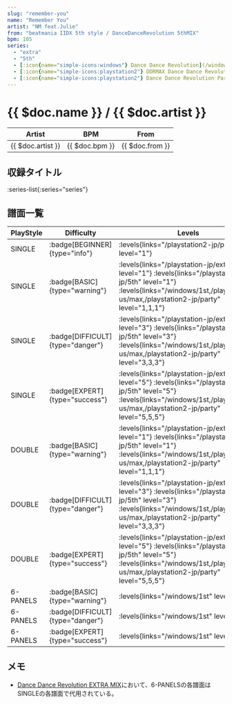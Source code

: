 ```yaml
---
slug: "remember-you"
name: "Remember You"
artist: "NM feat.Julie"
from: "beatmania IIDX 5th style / DanceDanceRevolution 5thMIX"
bpm: 105
series:
  - "extra"
  - "5th"
  - [:icon{name="simple-icons:windows"} Dance Dance Revolution](/windows/1st)
  - [:icon{name="simple-icons:playstation2"} DDRMAX Dance Dance Revolution :icon{name="flag:us-4x3"}](/playstation2-us/max)
  - [:icon{name="simple-icons:playstation2"} Dance Dance Revolution Party Collection :icon{name="flag:jp-4x3"}](/playstation2-jp/party)
---
```


# {{ $doc.name }} / {{ $doc.artist }}

|Artist|BPM|From|
|------|---|----|
|{{ $doc.artist }}|{{ $doc.bpm }}|{{ $doc.from }}|

## 収録タイトル

:series-list{:series="series"}

## 譜面一覧

|PlayStyle|Difficulty|Levels|Notes|Movie|
|---------|----------|------|-----|-----|
|SINGLE| :badge[BEGINNER]{type="info"}| :levels{links="/playstation2-jp/party" level="1"}|41/0||
|SINGLE| :badge[BASIC]{type="warning"}|<div class="field is-grouped is-grouped-multiline"> :levels{links="/playstation-jp/extra" level="1"} :levels{links="/playstation-jp/5th" level="1"} :levels{links="/windows/1st,/playstation2-us/max,/playstation2-jp/party" level="1,1,1"}</div>|41/0||
|SINGLE| :badge[DIFFICULT]{type="danger"}|<div class="field is-grouped is-grouped-multiline"> :levels{links="/playstation-jp/extra" level="3"} :levels{links="/playstation-jp/5th" level="3"} :levels{links="/windows/1st,/playstation2-us/max,/playstation2-jp/party" level="3,3,3"}</div>|130/0||
|SINGLE| :badge[EXPERT]{type="success"}|<div class="field is-grouped is-grouped-multiline"> :levels{links="/playstation-jp/extra" level="5"} :levels{links="/playstation-jp/5th" level="5"} :levels{links="/windows/1st,/playstation2-us/max,/playstation2-jp/party" level="5,5,5"}</div>|197/0||
|DOUBLE| :badge[BASIC]{type="warning"}|<div class="field is-grouped is-grouped-multiline"> :levels{links="/playstation-jp/extra" level="1"} :levels{links="/playstation-jp/5th" level="1"} :levels{links="/windows/1st,/playstation2-us/max,/playstation2-jp/party" level="1,1,1"}</div>|47/0||
|DOUBLE| :badge[DIFFICULT]{type="danger"}|<div class="field is-grouped is-grouped-multiline"> :levels{links="/playstation-jp/extra" level="3"} :levels{links="/playstation-jp/5th" level="3"} :levels{links="/windows/1st,/playstation2-us/max,/playstation2-jp/party" level="3,3,3"}</div>|135/0||
|DOUBLE| :badge[EXPERT]{type="success"}|<div class="field is-grouped is-grouped-multiline"> :levels{links="/playstation-jp/extra" level="5"} :levels{links="/playstation-jp/5th" level="5"} :levels{links="/windows/1st,/playstation2-us/max,/playstation2-jp/party" level="5,5,5"}</div>|198/0||
|6-PANELS| :badge[BASIC]{type="warning"}| :levels{links="/windows/1st" level="1"}|47/0||
|6-PANELS| :badge[DIFFICULT]{type="danger"}| :levels{links="/windows/1st" level="3"}|130/0||
|6-PANELS| :badge[EXPERT]{type="success"}| :levels{links="/windows/1st" level="5"}|197/0||

## メモ

- [Dance Dance Revolution EXTRA MIX](/playstation-jp/extra)において、6-PANELSの各譜面はSINGLEの各譜面で代用されている。
